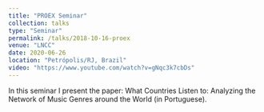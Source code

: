 ```yaml
---
title: "PROEX Seminar"
collection: talks
type: "Seminar"
permalink: /talks/2018-10-16-proex
venue: "LNCC"
date: 2020-06-26
location: "Petrópolis/RJ, Brazil"
video: "https://www.youtube.com/watch?v=gNqc3k7cbDs"
---
```


In this seminar I present the paper: What Countries Listen to: Analyzing the Network of Music Genres around the World (in Portuguese).